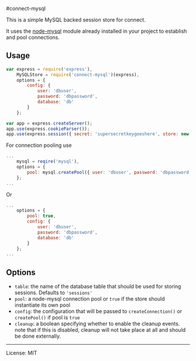 #connect-mysql

This is a simple MySQL backed session store for connect.

It uses the [node-mysql](https://github.com/felixge/node-mysql) module already installed in your project to establish and pool connections.


## Usage

```javascript
var express = require('express'),
    MySQLStore = require('connect-mysql')(express),
    options = { 
    	config: {
    		user: 'dbuser', 
    		password: 'dbpassword', 
    		database: 'db' 
    	}
    };

var app = express.createServer();
app.use(express.cookieParser());
app.use(express.session({ secret: 'supersecretkeygoeshere', store: new MySQLStore(options)));
```

For connection pooling use

```javascript
...
    mysql = reqire('mysql'),
    options = {
    	pool: mysql.createPool({ user: 'dbuser', password: 'dbpassword', database: 'db' })
    };
...
```

Or

```javascript
...
	options = {
		pool: true,
		config: {
    		user: 'dbuser', 
    		password: 'dbpassword', 
    		database: 'db' 
    	}
	};
...
```

## Options

* `table`: the name of the database table that should be used for storing sessions. Defaults to `'sessions'`
* `pool`: a node-mysql connection pool or `true` if the store should instantiate its own pool
* `config`: the configuration that will be passed to `createConnection()` or `createPool()` if pool is `true`
* `cleanup`: a boolean specifying whether to enable the cleanup events. note that if this is disabled, cleanup will not take place at all and should be done externally. 

-----
License: MIT
